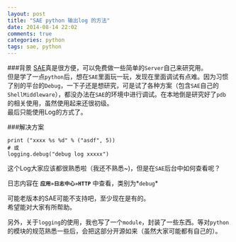 ```yaml
---
layout: post
title: "SAE python 输出log 的方法"
date: 2014-08-14 22:02
comments: true
categories: python
tags: sae, python
---
```


###背景
[SAE](http://sae.sina.com.cn)真是很方便，可以免费做一些简单的`Server`自己来研究用。<br>
但是学了一点`python`后，想在`SAE`里面玩一玩，发现在里面调试有点难。因为习惯了别的平台的`Debug`，一下子还是想研究，可是试了各种方案（包含`SAE`自己的`ShellMiddleware`），都没办法在`SAE`的环境中进行调试。在本地倒是研究好了`pdb`的相关使用，虽然使用起来还很初级。<br>
最后只能使用Log的方式了。

###解决方案
```
print ("xxxx %s %d" % ("asdf", 5))
# 或
logging.debug("debug log xxxxx")
```
这个Log大家应该都很熟悉啦（我还不熟悉~)，但是在`SAE`后台中如何查看呢？<br>

日志内容在 **`应用»日志中心»HTTP`** 中查看，类别为*`debug`*

可能老版本的SAE可能不支持吧，至少现在是有的。<br>
希望能对大家有所帮助。

另外，关于`logging`的使用，我也写了一个`module`，封装了一些东西。等对`python`的模块的规范熟悉一些后，会把这部分开源如来（虽然大家可能都有自己的）。